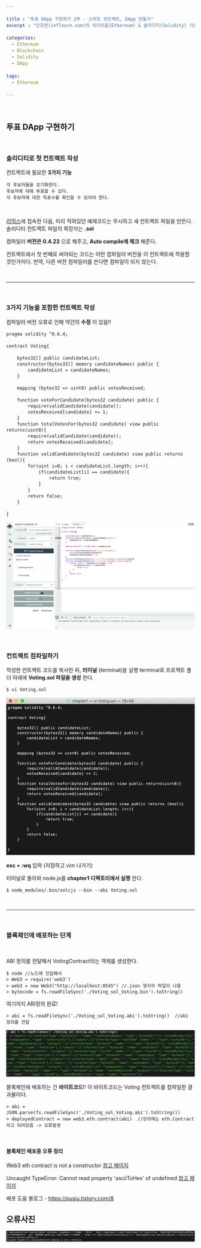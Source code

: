 ```yaml
---

title : "투표 DApp 구현하기 2부 - 스마트 컨트랙트, DApp 만들기"
excerpt : "인프런(inflearn.com)의 이더리움(Ethereum) & 솔리디티(Solidity) 기반의 투표 DApp 구현하기를 수강하며 정리한 포스팅. 컨트랙트를 작성하고, 블록체인에 배포 그리고 상호작용까지"

categories:
  - Ethereum
  - Blockchain
  - Solidity
  - DApp

tags:
  - Ethereum

---
```


<br/>

투표 DApp 구현하기
-------------------

<br/>

### 솔리디티로 첫 컨트랙트 작성

컨트랙트에 필요한 **3가지 기능**
```
각 후보자들을 초기화한다.
후보자에 대해 투표할 수 있다.
각 후보자에 대한 득표수를 확인할 수 있어야 한다.
```

<br/>

[리믹스](remix.ethereum.org)에 접속한 다음, 미리 적혀있던 예제코드는 무시하고 새 컨트랙트 파일을 만든다.
솔리디티 컨트랙트 파일의 확장자는 **.sol**

컴파일러 **버전은 0.4.23** 으로 해주고, **Auto compile에 체크** 해준다.


컨트랙트에서 첫 번째로 써야되는 코드는 어떤 컴파일러 버전을 이 컨트랙트에 적용할 것인가이다. 만약, 다른 버전 컴파일러를 쓴다면 컴파일이 되지 않는다.


<br/>

* * *

<br/>


### 3가지 기능을 포함한 컨트랙트 작성

컴파일러 버전 오류로 인해 약간의 **수정** 이 있음!!
```
pragma solidity ^0.6.4;

contract Voting{

    bytes32[] public candidateList;
    constructor(bytes32[] memory candidateNames) public {
        candidateList = candidateNames;
    }

    mapping (bytes32 => uint8) public votesReceived;

    function voteForCandidate(bytes32 candidate) public {
        require(validCandidate(candidate));
        votesReceived[candidate] += 1;
    }
    function totalVotesFor(bytes32 candidate) view public returns(uint8){
        require(validCandidate(candidate));
        return votesReceived[candidate];
    }
    function validCandidate(bytes32 candidate) view public returns (bool){
        for(uint i=0; i < candidateList.length; i++){
            if(candidateList[i] == candidate){
                return true;
            }
        }
        return false;
    }

}
```

![voting-2](/assets/voting-2_rhirt0hhe.png)

<br/>

### 컨트랙트 컴파일하기

작성한 컨트랙트 코드를 복사한 뒤, **터미널** (terminal)을 실행
terminal로 프로젝트 폴더 아래에 **Voting.sol 파일을 생성** 한다.
```
$ vi Voting.sol
```

![terminal-1](/assets/terminal-1.png)

**esc + :wq** 입력 (저장하고 vim 나가기)

터미널로 돌아와 node.js를 **chapter1 디렉토리에서 실행** 한다.
```
$ node_modules/.bin/solcjs --bin --abi Voting.sol
```

<br/>

* * *

<br/>

### 블록체인에 배포하는 단계

<br/>

ABI 정의를 전달해서 VotingContract라는 객체를 생성한다.
```
$ node //노드에 진입해서
> Web3 = require('web3')
> web3 = new Web3("http://localhost:8545") //.json 형식의 파일이 나옴
> bytecode = fs.readFileSync('./Voting_sol_Voting.bin').toString()
```

여기까지 ABI정의 완료!

```
> abi = fs.readFileSync('./Voting_sol_Voting.abi').toString()  //abi 정의를 전달
```

![bytecode](/assets/bytecode.png)

블록체인에 배포하는 건 **바이트코드**!!
이 바이트코드는 Voting 컨트랙트를 컴파일한 결과물이다.

```
> abi = JSON.parse(fs.readFileSync('./Voting_sol_Voting.abi').toString())
> deployedContract = new web3.eth.contract(abi)  //강의에는 eth.Contract라고 되어있음 -> 오류발생
```

<br/>

#### 블록체인 배포중 오류 정리
Web3 eth contract is not a constructor [참고 페이지](https://ethereum.stackexchange.com/questions/72689/uncaught-typeerror-web3-eth-contract-is-not-a-constructor)

Uncaught TypeError: Cannot read property 'asciiToHex' of undefined [참고 페이지](https://ethereum.stackexchange.com/questions/68269/cannot-read-property-hextoascii-of-undefined)

배포 도움 블로그 - <https://pusiu.tistory.com/8>

## 오류사진

![ddd1](/assets/ddd1.png)

